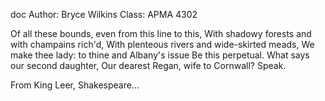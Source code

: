 doc
Author: Bryce Wilkins
Class: APMA 4302

Of all these bounds, even from this line to this,
With shadowy forests and with champains rich'd,
With plenteous rivers and wide-skirted meads,
We make thee lady: to thine and Albany's issue
Be this perpetual. What says our second daughter,
Our dearest Regan, wife to Cornwall? Speak.

From King Leer, Shakespeare...
